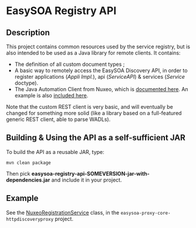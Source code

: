 # EasySOA Registry API

## Description

This project contains common resources used by the service registry, but is also intended to be used as a Java library for remote clients. It contains:

* The definition of all custom document types ;
* A basic way to remotely access the EasySOA Discovery API, in order to register applications (_Appli Impl._), api (_ServiceAPI_) & services (_Service_ doctype).
* The Java Automation Client from Nuxeo, which is [documented here](http://doc.nuxeo.com/display/NXDOC/Using+Nuxeo+Automation+Client). An example is also [included here](https://github.com/easysoa/EasySOA/blob/master/easysoa-registry/easysoa-registry-api/src/main/java/org/easysoa/rest/AutomationHelper.java).

Note that the custom REST client is very basic, and will eventually be changed for something more solid (like a library based on a full-featured generic REST client, able to parse WADLs).

## Building & Using the API as a self-sufficient JAR

To build the API as a reusable JAR, type:

`mvn clean package`

Then pick **easysoa-registry-api-SOMEVERSION-jar-with-dependencies.jar** and include it in your project.

## Example

See the [NuxeoRegistrationService](https://github.com/easysoa/EasySOA/blob/master/easysoa-proxy/easysoa-proxy-core/easysoa-proxy-core-httpdiscoveryproxy/src/main/java/com/openwide/easysoa/nuxeo/registration/NuxeoRegistrationService.java) class, in the `easysoa-proxy-core-httpdiscoveryproxy` project.
